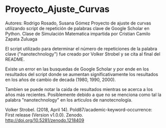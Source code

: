 # Proyecto_Ajuste_Curvas
Autores: Rodrigo Rosado, Susana Gómez
Proyecto de ajuste de curvas utilizando script de repetición de palabras clave de Google Scholar en Python.
Clase de Simulación Matematica impartida por Cristian Camilo Zapata Zuluaga

El script utilizado para determinar el número de repeticiones de la palabra clave ("nanotechnology") fue creado por Volker Strobel y se cita al final del README. 

Existe un error en las busquedas de Google Scholar y por ende en los resultados del script donde se aumentan significativamente los resultados en los años de cambio de decada (1980, 1990, 2000).

Tambien se puede notar la caida de resultados mientras se acerca a los años más recientes. Posiblemente debido a que no se menciona como tal la palabra "nanotechnology" en los articulos de nanotecnología.

Volker Strobel. (2018, April 14). Pold87/academic-keyword-occurrence: First release (Version v1.0.0). Zenodo. http://doi.org/10.5281/zenodo.1218409
